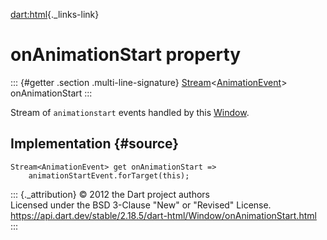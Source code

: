 [dart:html](../../dart-html/dart-html-library){._links-link}

onAnimationStart property
=========================

::: {#getter .section .multi-line-signature}
[Stream](../../dart-async/stream-class)\<[AnimationEvent](../animationevent-class)\>
onAnimationStart
:::

Stream of `animationstart` events handled by this
[Window](../window-class).

Implementation {#source}
--------------

``` {.language-dart data-language="dart"}
Stream<AnimationEvent> get onAnimationStart =>
    animationStartEvent.forTarget(this);
```

::: {._attribution}
© 2012 the Dart project authors\
Licensed under the BSD 3-Clause \"New\" or \"Revised\" License.\
<https://api.dart.dev/stable/2.18.5/dart-html/Window/onAnimationStart.html>
:::

